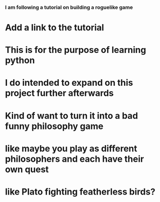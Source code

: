 ### I am following a tutorial on building a roguelike game

# Add a link to the tutorial

# This is for the purpose of learning python

# I do intended to expand on this project further afterwards

# Kind of want to turn it into a bad funny philosophy game

# like maybe you play as different philosophers and each have their own quest

# like Plato fighting featherless birds?
